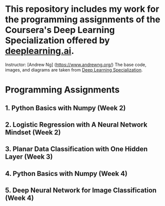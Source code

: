 # This repository includes my work for the programming assignments of the Coursera's Deep Learning Specialization offered by [deeplearning.ai](https://www.deeplearning.ai/).
Instructor: [Andrew Ng] (https://www.andrewng.org/)
The base code, images, and diagrams are taken from [Deep Learning Specialization](https://www.coursera.org/specializations/deep-learning).

# Programming Assignments
## 1. Python Basics with Numpy (Week 2)
## 2. Logistic Regression with A Neural Network Mindset (Week 2)
## 3. Planar Data Classification with One Hidden Layer (Week 3)
## 4. Python Basics with Numpy (Week 4)
## 5. Deep Neural Network for Image Classification (Week 4)
